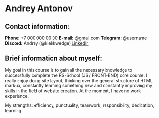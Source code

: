 # Andrey Antonov
## Contact information:
**Phone:** +7 000 000 00 00
**E-mail:** @gmail.com
**Telegram:** @username
**Discord:** Andrey (@klekkwedge)
[LinkedIn](https://www.linkedin.com/in/andrey-antonov-198197226/)

## Brief information about myself:
My goal in this course is to gain all the necessary knowledge to successfully complete the RS-School (JS / FRONT-END) core course. I really enjoy doing site layout, thinking over the general structure of HTML markup, constantly learning something new and constantly improving my skills in the field of website creation. At the moment, I have no work experience.

My strengths: efficiency, punctuality, teamwork, responsibility, dedication, learning.